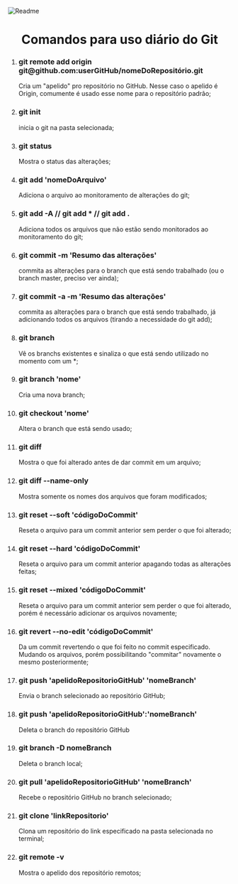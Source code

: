 <p>
    <img alt="Readme" title="Readme" src="./img/logo1.png"/>
</p>

<h1 align="center">Comandos para uso diário do Git</h1>

<ol>
    <li><h3>git remote add origin git@github.com:userGitHub/nomeDoRepositório.git</h3></li> 
    Cria um "apelido" pro repositório no GitHub. Nesse caso o apelido é Origin, comumente é usado esse nome para o repositório padrão;
    <li><h3>git init</h3></li> 
    inicia o git na pasta selecionada;
    <li><h3>git status</h3></li> 
    Mostra o status das alterações;
    <li><h3>git add 'nomeDoArquivo'</h3></li>     
    Adiciona o arquivo ao monitoramento de alterações do git;
    <li><h3>git add -A // git add * // git add .</h3></li>     
    Adiciona todos os arquivos que não estão sendo monitorados ao monitoramento do git;
    <li><h3>git commit -m 'Resumo das alterações'</h3></li>     
    commita as alterações para o branch que está sendo trabalhado (ou o branch master, preciso ver ainda);
    <li><h3>git commit -a -m 'Resumo das alterações'</h3></li>     
    commita as alterações para o branch que está sendo trabalhado, já adicionando todos os arquivos (tirando a necessidade do git add);
    <li><h3>git branch</h3></li> 
    Vê os branchs existentes e sinaliza o que está sendo utilizado no momento com um *;
    <li><h3>git branch 'nome'</32></li> 
    Cria uma nova branch;
    <li><h3>git checkout 'nome'</h3></li> 
    Altera o branch que está sendo usado;
    <li><h3>git diff</h3></li> 
    Mostra o que foi alterado antes de dar commit em um arquivo;
    <li><h3>git diff --name-only</h3></li> 
    Mostra somente os nomes dos arquivos que foram modificados;
    <li><h3>git reset --soft 'códigoDoCommit'</h3></li> 
    Reseta o arquivo para um commit anterior sem perder o que foi alterado;
    <li><h3>git reset --hard 'códigoDoCommit'</h3></li> 
    Reseta o arquivo para um commit anterior apagando todas as alterações feitas;
    <li><h3>git reset --mixed 'códigoDoCommit'</h3></li>
    Reseta o arquivo para um commit anterior sem perder o que foi alterado, porém é necessário adicionar os arquivos novamente;
    <li><h3>git revert --no-edit 'códigoDoCommit'</h3></li> 
    Da um commit revertendo o que foi feito no commit especificado. Mudando os arquivos, porém possibilitando "commitar" novamente o mesmo posteriormente;
    <li><h3>git push 'apelidoRepositorioGitHub' 'nomeBranch'</h3></li> 
    Envia o branch selecionado ao repositório GitHub;
    <li><h3>git push 'apelidoRepositorioGitHub':'nomeBranch'</h3></li> 
    Deleta o branch do repositório GitHub
    <li><h3>git branch -D nomeBranch</h3></li> 
    Deleta o branch local;
    <li><h3>git pull 'apelidoRepositorioGitHub' 'nomeBranch'</h3></li> 
    Recebe o repositório GitHub no branch selecionado;
    <li><h3>git clone 'linkRepositorio'</h3></li> 
    Clona um repositório do link especificado na pasta selecionada no terminal;
    <li><h3>git remote -v</li></h3>
    Mostra o apelido dos repositório remotos;
</ol>
